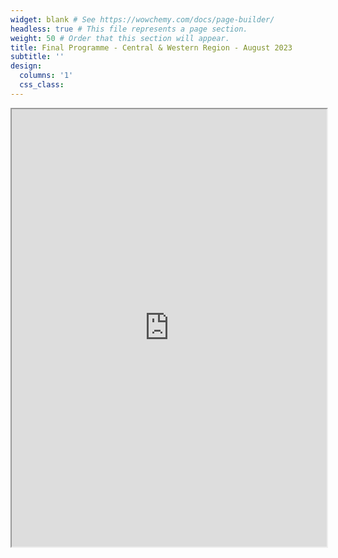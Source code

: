 ```yaml
---
widget: blank # See https://wowchemy.com/docs/page-builder/
headless: true # This file represents a page section.
weight: 50 # Order that this section will appear.
title: Final Programme - Central & Western Region - August 2023
subtitle: ''
design:
  columns: '1'
  css_class: 
---
```


<iframe src="https://drive.google.com/file/d/1Nmhfi-4HTf9ecBS6PFG8XkNDrG4RBZCE/preview" width="100%" height="700px" allow="autoplay"></iframe>